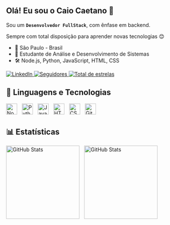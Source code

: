 ## Olá! Eu sou o Caio Caetano 👋

Sou um **`Desenvolvedor FullStack`**, com ênfase em backend.

Sempre com total disposição para aprender novas tecnologias 😊

- 📍 São Paulo - Brasil
- 🌱 Estudante de Análise e Desenvolvimento de Sistemas
- 🛠️ Node.js, Python, JavaScript, HTML, CSS

<p align="left">
    <a href="https://www.linkedin.com/in/caiohenriquecaetano/">
    <img 
        alt="LinkedIn" 
        title="Conecte-se comigo no LinkedIn" 
        src="https://custom-icon-badges.demolab.com/badge/LinkedIn-0077B5?style=for-the-badge&logo=linkedincaiohenriquecaetano&logoColor=white&labelColor=005582" 
    />
    </a>
    <a href="https://github.com/dev-caiocaetano?tab=followers">
        <img 
            alt="Seguidores" 
            title="Me siga no GitHub" 
            src="https://custom-icon-badges.demolab.com/github/followers/dev-caiocaetano?color=236ad3&labelColor=1155ba&style=for-the-badge&logo=githubdevcaiocaetano&label=Seguidores&logoColor=white"
        />
    </a>
    <a href="https://github.com/dev-caiocaetano?tab=repositories&sort=stargazers">
        <img 
            alt="Total de estrelas" 
            title="Total de estrelas GitHub" 
            src="https://custom-icon-badges.demolab.com/github/stars/dev-caiocaetano?color=55960c&style=for-the-badge&labelColor=488207&logo=star&label=estrelas"
        />
    </a>

</p>

## 🤖 Linguagens e Tecnologias

<img 
    align="left" 
    alt="Node.js" 
    title="Node.js"
    width="30px" 
    style="padding-right: 10px;" 
    src="https://cdn.jsdelivr.net/gh/devicons/devicon@latest/icons/nodejs/nodejs-original.svg" 
/>
<img 
    align="left" 
    alt="Python" 
    title="Python"
    width="30px" 
    style="padding-right: 10px;" 
    src="https://cdn.jsdelivr.net/gh/devicons/devicon@latest/icons/python/python-original.svg" 
/>
<img 
    align="left" 
    alt="JavaScript" 
    title="JavaScript"
    width="30px" 
    style="padding-right: 10px;" 
    src="https://cdn.jsdelivr.net/gh/devicons/devicon@latest/icons/javascript/javascript-original.svg" 
/>
<img 
    align="left" 
    alt="HTML"
    title="HTML" 
    width="30px" 
    style="padding-right: 10px;" 
    src="https://cdn.jsdelivr.net/gh/devicons/devicon@latest/icons/html5/html5-original.svg" 
/>
<img 
    align="left" 
    alt="CSS" 
    title="CSS"
    width="30px" 
    style="padding-right: 10px;" 
    src="https://cdn.jsdelivr.net/gh/devicons/devicon@latest/icons/css3/css3-original.svg" 
/>
<img 
    align="left" 
    alt="Git" 
    title="Git"
    width="30px" 
    style="padding-right: 10px;" 
    src="https://cdn.jsdelivr.net/gh/devicons/devicon@latest/icons/git/git-original.svg" 
/>

<br/>
<br/>

## 📊 Estatísticas

<p>
  <img 
    align="left" 
    alt="GitHub Stats" 
    height="200" 
    style="padding-right: 10px;" 
    src="https://github-readme-stats.vercel.app/api?username=dev-caiocaetano&show_icons=true&theme=blue-green&include_all_commits=true&locale=pt-br" 
  />

  <img 
    align="left" 
    alt="GitHub Stats" 
    height="200" 
    src="https://github-readme-stats.vercel.app/api/top-langs/?username=dev-caiocaetano&theme=blue-green&layout=compact&custom_title=Tecnologias&langs_count=9" 
  />
</p>





